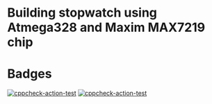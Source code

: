 # Building stopwatch using Atmega328 and Maxim MAX7219 chip
# Badges
[![cppcheck-action-test](https://github.com/srivishnu65/M2-Embeded_ProjectGoal/actions/workflows/cpp.yml/badge.svg)](https://github.com/srivishnu65/M2-Embeded_ProjectGoal/actions/workflows/cpp.yml)
[![cppcheck-action-test](https://github.com/srivishnu65/M2-Embeded_ProjectGoal/actions/workflows/cpp.yml/badge.svg)](https://github.com/srivishnu65/M2-Embeded_ProjectGoal/actions/workflows/cpp.yml)
